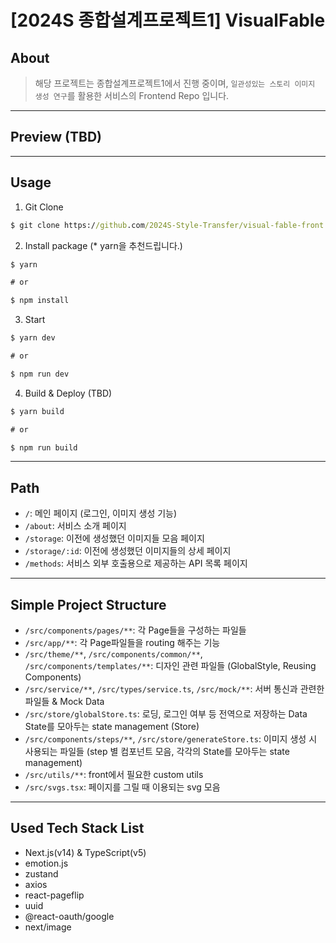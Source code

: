 # [2024S 종합설계프로젝트1] VisualFable

## About

> 해당 프로젝트는 종합설계프로젝트1에서 진행 중이며, `일관성있는 스토리 이미지 생성 연구`를 활용한 서비스의 Frontend Repo 입니다.

---

## Preview (TBD)

---

## Usage

1. Git Clone

```cmd
$ git clone https://github.com/2024S-Style-Transfer/visual-fable-front.git
```

2. Install package (\* yarn을 추천드립니다.)

```cmd
$ yarn

# or

$ npm install
```

3. Start

```cmd
$ yarn dev

# or

$ npm run dev
```

4. Build & Deploy (TBD)

```cmd
$ yarn build

# or

$ npm run build
```

---

## Path

- `/`: 메인 페이지 (로그인, 이미지 생성 기능)
- `/about`: 서비스 소개 페이지
- `/storage`: 이전에 생성했던 이미지들 모음 페이지
- `/storage/:id`: 이전에 생성했던 이미지들의 상세 페이지
- `/methods`: 서비스 외부 호출용으로 제공하는 API 목록 페이지

---

## Simple Project Structure

- `/src/components/pages/**`: 각 Page들을 구성하는 파일들
- `/src/app/**`: 각 Page파일들을 routing 해주는 기능
- `/src/theme/**`, `/src/components/common/**`, `/src/components/templates/**`: 디자인 관련 파일들 (GlobalStyle, Reusing Components)
- `/src/service/**`, `/src/types/service.ts`, `/src/mock/**`: 서버 통신과 관련한 파일들 & Mock Data
- `/src/store/globalStore.ts`: 로딩, 로그인 여부 등 전역으로 저장하는 Data State를 모아두는 state management (Store)
- `/src/components/steps/**`, `/src/store/generateStore.ts`: 이미지 생성 시 사용되는 파일들 (step 별 컴포넌트 모음, 각각의 State를 모아두는 state management)
- `/src/utils/**`: front에서 필요한 custom utils
- `/src/svgs.tsx`: 페이지를 그릴 때 이용되는 svg 모음

---

## Used Tech Stack List

- Next.js(v14) & TypeScript(v5)
- emotion.js
- zustand
- axios
- react-pageflip
- uuid
- @react-oauth/google
- next/image
